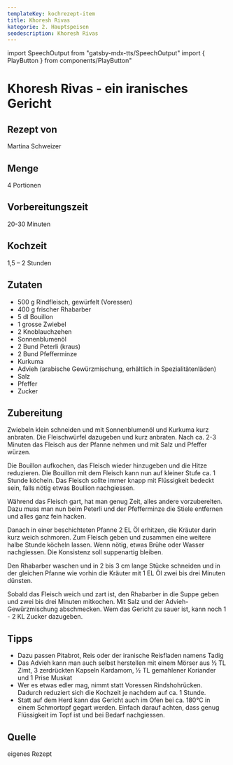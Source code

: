 ```yaml
---
templateKey: kochrezept-item
title: Khoresh Rivas
kategorie: 2. Hauptspeisen
seodescription: Khoresh Rivas
---
```

import SpeechOutput from "gatsby-mdx-tts/SpeechOutput"
import { PlayButton } from components/PlayButton"

<SpeechOutput id="kochrezept-martina-schweizer-khoresh-rivas" customPlayButton={PlayButton}>

# Khoresh Rivas - ein iranisches Gericht

## Rezept von
Martina Schweizer

## Menge
4 Portionen

## Vorbereitungszeit
20-30 Minuten
## Kochzeit
1,5 – 2 Stunden 

## Zutaten
- 500 g Rindfleisch, gewürfelt (Voressen)
- 400 g frischer Rhabarber 
- 5 dl Bouillon
- 1 grosse Zwiebel
- 2 Knoblauchzehen
- Sonnenblumenöl
- 2 Bund Peterli (kraus)
- 2 Bund Pfefferminze
- Kurkuma
- Advieh (arabische Gewürzmischung, erhältlich in Spezialitätenläden)
- Salz
- Pfeffer
- Zucker

## Zubereitung
Zwiebeln klein schneiden und mit Sonnenblumenöl und Kurkuma kurz anbraten. 
Die Fleischwürfel dazugeben und kurz anbraten. Nach ca. 2-3 Minuten das Fleisch aus der Pfanne nehmen und mit Salz und Pfeffer würzen. 

Die Bouillon aufkochen, das Fleisch wieder hinzugeben und die Hitze reduzieren. Die Bouillon mit dem Fleisch kann nun auf kleiner Stufe ca. 1 Stunde köcheln. Das Fleisch sollte immer knapp mit Flüssigkeit bedeckt sein, falls nötig etwas Boullion nachgiessen.

Während das Fleisch gart, hat man genug Zeit, alles andere vorzubereiten. Dazu muss man nun beim Peterli und der Pfefferminze die Stiele entfernen und alles ganz fein hacken. 

Danach in einer beschichteten Pfanne 2 EL Öl erhitzen, die Kräuter darin kurz weich schmoren. Zum Fleisch geben und zusammen eine weitere halbe Stunde köcheln lassen. Wenn nötig, etwas Brühe oder Wasser nachgiessen. Die Konsistenz soll suppenartig bleiben. 

Den Rhabarber waschen und in 2 bis 3 cm lange Stücke schneiden und in der gleichen Pfanne wie vorhin die Kräuter mit 1 EL Öl zwei bis drei Minuten dünsten. 

Sobald das Fleisch weich und zart ist, den Rhabarber in die Suppe geben und zwei bis drei Minuten mitkochen. Mit Salz und der Advieh-Gewürzmischung abschmecken. Wem das Gericht zu sauer ist, kann noch 1 - 2 KL Zucker dazugeben. 

## Tipps
-	Dazu passen Pitabrot, Reis oder der iranische Reisfladen namens Tadig
-	Das Advieh kann man auch selbst herstellen mit einem Mörser aus ½ TL Zimt, 3 zerdrückten Kapseln Kardamom, ½ TL gemahlener Koriander und 1 Prise Muskat 
-	Wer es etwas edler mag, nimmt statt Voressen Rindshohrücken. Dadurch reduziert sich die Kochzeit je nachdem auf ca. 1 Stunde. 
-	Statt auf dem Herd kann das Gericht auch im Ofen bei ca. 180°C in einem Schmortopf gegart werden. Einfach darauf achten, dass genug Flüssigkeit im Topf ist und bei Bedarf nachgiessen.

## Quelle
eigenes Rezept


</SpeechOutput>